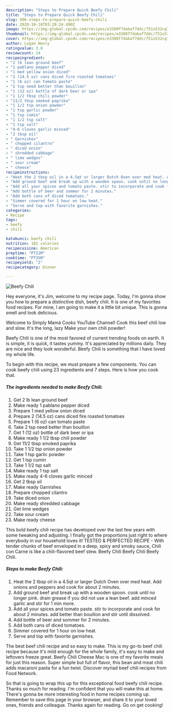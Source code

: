 ```yaml
---
description: "Steps to Prepare Quick Beefy Chili"
title: "Steps to Prepare Quick Beefy Chili"
slug: 996-steps-to-prepare-quick-beefy-chili
date: 2020-10-16T03:20:24.490Z
image: https://img-global.cpcdn.com/recipes/e3380f7dabaf7ddc/751x532cq70/beefy-chili-recipe-main-photo.jpg
thumbnail: https://img-global.cpcdn.com/recipes/e3380f7dabaf7ddc/751x532cq70/beefy-chili-recipe-main-photo.jpg
cover: https://img-global.cpcdn.com/recipes/e3380f7dabaf7ddc/751x532cq70/beefy-chili-recipe-main-photo.jpg
author: Logan Henry
ratingvalue: 3.8
reviewcount: 14
recipeingredient:
- "2 lb lean ground beef"
- "1 pablano pepper diced"
- "1 med yellow onion diced"
- "2 (14.5 oz) cans diced fire roasted tomatoes"
- "1 (6 oz) can tomato paste"
- "2 tsp need better than bouillon"
- "1 (12 oz) bottle of dark beer or ipa"
- "1 1/2 tbsp chili powder"
- "11/2 tbsp smoked paprika"
- "1 1/2 tsp onion powder"
- "1 tsp garlic powder"
- "1 tsp cumin"
- "1 1/2 tsp salt"
- "1 tsp salt"
- "4-6 cloves garlic minced"
- "2 tbsp oil"
- " Garnishes"
- " chopped cilantro"
- " diced onion"
- " shredded cabbage"
- " lime wedges"
- " sour cream"
- " cheese"
recipeinstructions:
- "Heat the 2 tbsp oil in a 4.5qt or larger Dutch Oven over med heat. Add onions and peppers and cook for about 2 minutes."
- "Add ground beef and break up with a wooden spoon. cook until no longer pink. drain grease if you did not use a lean beef. add minced garlic and stir for 1 min more."
- "Add all your spices and tomato paste. stir to incorporate and cook for about 2 minutes. add better than bouillon and stir until dissolved."
- "Add bottle of beer and sommer for 2 minutes."
- "Add both cans of diced tomatoes."
- "Simmer covered for 1 hour on low heat."
- "Serve and top with favorite garnishes."
categories:
- Recipe
tags:
- beefy
- chili

katakunci: beefy chili 
nutrition: 181 calories
recipecuisine: American
preptime: "PT22M"
cooktime: "PT35M"
recipeyield: "2"
recipecategory: Dinner

---
```



![Beefy Chili](https://img-global.cpcdn.com/recipes/e3380f7dabaf7ddc/751x532cq70/beefy-chili-recipe-main-photo.jpg)

Hey everyone, it's Jim, welcome to my recipe page. Today, I'm gonna show you how to prepare a distinctive dish, beefy chili. It is one of my favorites food recipes. For mine, I am going to make it a little bit unique. This is gonna smell and look delicious.

Welcome to Simply Mamá Cooks YouTube Channel! Cook this beef chili low and slow. It&#39;s the long, lazy Make your own chili powder!

Beefy Chili is one of the most favored of current trending foods on earth. It is simple, it is quick, it tastes yummy. It's appreciated by millions daily. They are nice and they look wonderful. Beefy Chili is something that I have loved my whole life.


To begin with this recipe, we must prepare a few components. You can cook beefy chili using 23 ingredients and 7 steps. Here is how you cook that.

<!--inarticleads1-->

##### The ingredients needed to make Beefy Chili:

1. Get 2 lb lean ground beef
1. Make ready 1 pablano pepper diced
1. Prepare 1 med yellow onion diced
1. Prepare 2 (14.5 oz) cans diced fire roasted tomatoes
1. Prepare 1 (6 oz) can tomato paste
1. Take 2 tsp need better than bouillon
1. Get 1 (12 oz) bottle of dark beer or ipa
1. Make ready 1 1/2 tbsp chili powder
1. Get 11/2 tbsp smoked paprika
1. Take 1 1/2 tsp onion powder
1. Take 1 tsp garlic powder
1. Get 1 tsp cumin
1. Take 1 1/2 tsp salt
1. Make ready 1 tsp salt
1. Make ready 4-6 cloves garlic minced
1. Get 2 tbsp oil
1. Make ready  Garnishes
1. Prepare  chopped cilantro
1. Take  diced onion
1. Make ready  shredded cabbage
1. Get  lime wedges
1. Take  sour cream
1. Make ready  cheese


This bold beefy chili recipe has developed over the last few years with some tweaking and adjusting. I finally got the proportions just right to where everybody in our household loves it! TESTED &amp; PERFECTED RECIPE - With tender chunks of beef enveloped in a deep, spicy and smoky sauce, Chili con Carne is like a chili-flavored beef stew. Beefy Chili Beefy Chili Beefy Chili. 

<!--inarticleads2-->

##### Steps to make Beefy Chili:

1. Heat the 2 tbsp oil in a 4.5qt or larger Dutch Oven over med heat. Add onions and peppers and cook for about 2 minutes.
1. Add ground beef and break up with a wooden spoon. cook until no longer pink. drain grease if you did not use a lean beef. add minced garlic and stir for 1 min more.
1. Add all your spices and tomato paste. stir to incorporate and cook for about 2 minutes. add better than bouillon and stir until dissolved.
1. Add bottle of beer and sommer for 2 minutes.
1. Add both cans of diced tomatoes.
1. Simmer covered for 1 hour on low heat.
1. Serve and top with favorite garnishes.


The best beef chili recipe and so easy to make. This is my go-to beef chili recipe because it&#39;s mild enough for the whole family, it&#39;s easy to make and leftovers freeze great. Beefy Chili Cheese Mac is one of my favorite meals for just this reason. Super simple but full of flavor, this bean and meat chili adds macaroni pasta for a fun twist. Discover myriad beef chili recipes from Food Network. 

So that is going to wrap this up for this exceptional food beefy chili recipe. Thanks so much for reading. I'm confident that you will make this at home. There's gonna be more interesting food in home recipes coming up. Remember to save this page in your browser, and share it to your loved ones, friends and colleague. Thanks again for reading. Go on get cooking!
